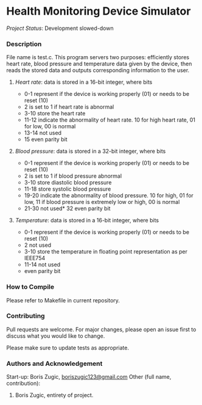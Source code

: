 [comment]: <> (Please note: This is a Markdown file. In order to preview the output, simply paste this text into an online Markdown editor. ) 

# **Health Monitoring Device Simulator**
*Project Status*: Development slowed-down

### Description
File name is test.c. This program servers two purposes: efficiently stores heart rate, blood pressure and temperature data given by the device, then reads the stored data and outputs corresponding information to the user.
1. *Heart rate*: data is stored in a 16-bit integer, where bits 
    * 0-1 represent if the device is working properly (01) or needs to be reset (10)
    * 2 is set to 1 if heart rate is abnormal
    * 3-10 store the heart rate
    * 11-12 indicate the abnormality of heart rate. 10 for high heart rate, 01 for low, 00 is normal
    * 13-14 not used
    * 15 even parity bit

2. *Blood pressure*: data is stored in a 32-bit integer, where bits
    * 0-1 represent if the device is working properly (01) or needs to be reset (10)
    * 2 is set to 1 if blood pressure abnormal
    * 3-10 store diastolic blood pressure
    * 11-18 store systolic blood pressure
    * 19-20 indicate the abnormality of blood pressure. 10 for high, 01 for low, 11 if blood pressure is extremely low or high, 00 is normal
    * 21-30 not used* 32 even parity bit

3. *Temperature*: data is stored in a 16-bit integer, where bits
    * 0-1 represent if the device is working properly (01) or needs to be reset (10)
    * 2 not used
    * 3-10 store the temperature in floating point representation as per IEEE754
    * 11-14 not used
    * even parity bit


### How to Compile
Please refer to Makefile in current repository.  

### Contributing
Pull requests are welcome. For major changes, please open an issue first to discuss what you would like to change.

Please make sure to update tests as appropriate.

### Authors and Acknowledgement
Start-up: Boris Zugic, boriszugic123@gmail.com
Other (full name, contribution):
1. Boris Zugic, entirety of project.

